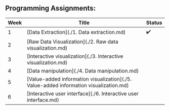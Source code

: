 ## Programming Assignments:

| Week | Title | Status
| --- | --- | --- |
| 1 | [Data Extraction](./1. Data extraction.md) | :heavy_check_mark: |
| 2 | [Raw Data Visualization](./2. Raw data visualization.md) |  |
| 3 | [Interactive visualization](./3. Interactive visualization.md) |  |
| 4 | [Data manipulation](./4. Data manipulation.md) |  |
| 5 | [Value-added information visualization](./5. Value-added information visualization.md) |  |
| 6 | [Interactive user interface](./6. Interactive user interface.md) |  |
